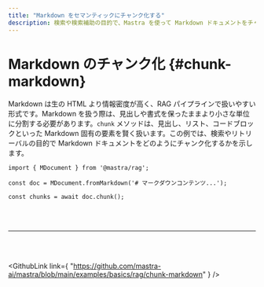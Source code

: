 ```yaml
---
title: "Markdown をセマンティックにチャンク化する"
description: 検索や検索補助の目的で、Mastra を使って Markdown ドキュメントをチャンク化する例。
---
```


# Markdown のチャンク化 \{#chunk-markdown\}

Markdown は生の HTML より情報密度が高く、RAG パイプラインで扱いやすい形式です。Markdown を扱う際は、見出しや書式を保ったままより小さな単位に分割する必要があります。`chunk` メソッドは、見出し、リスト、コードブロックといった Markdown 固有の要素を賢く扱います。この例では、検索やリトリーバルの目的で Markdown ドキュメントをどのようにチャンク化するかを示します。

```tsx copy
import { MDocument } from '@mastra/rag';

const doc = MDocument.fromMarkdown('# マークダウンコンテンツ...');

const chunks = await doc.chunk();
```

<br />

<br />

<hr className="dark:border-[#404040] border-gray-300" />

<br />

<br />

<GithubLink
  link={
"https://github.com/mastra-ai/mastra/blob/main/examples/basics/rag/chunk-markdown"
}
/>

